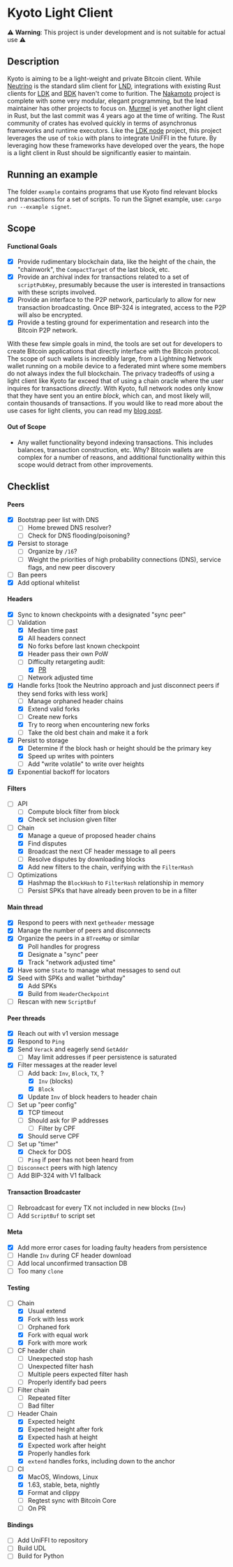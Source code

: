 # Kyoto Light Client

⚠️ **Warning**: This project is under development and is not suitable for actual use ⚠️

## Description

Kyoto is aiming to be a light-weight and private Bitcoin client. While [Neutrino](https://github.com/lightninglabs/neutrino/blob/master) is the standard slim client for [LND](https://github.com/lightningnetwork/lnd), integrations with existing Rust clients for [LDK](https://github.com/lightningdevkit) and [BDK](https://github.com/bitcoindevkit) haven't come to furition. The [Nakamoto](https://github.com/cloudhead/nakamoto) project is complete with some very modular, elegant programming, but the lead maintainer has other projects to focus on. [Murmel](https://github.com/rust-bitcoin/murmel) is yet another light client in Rust, but the last commit was 4 years ago at the time of writing. The Rust community of crates has evolved quickly in terms of asynchronus frameworks and runtime executors. Like the [LDK node](https://github.com/lightningdevkit/ldk-node?tab=readme-ov-file) project, this project leverages the use of `tokio` with plans to integrate UniFFI in the future. By leveraging how these frameworks have developed over the years, the hope is a light client in Rust should be significantly easier to maintain.

## Running an example

The folder `example` contains programs that use Kyoto find relevant blocks and transactions for a set of scripts. To run the Signet example, use: `cargo run --example signet`.

## Scope

#### Functional Goals

- [x] Provide rudimentary blockchain data, like the height of the chain, the "chainwork", the `CompactTarget` of the last block, etc.
- [x] Provide an archival index for transactions related to a set of `scriptPubKey`, presumably because the user is interested in transactions with these scripts involved.
- [x] Provide an interface to the P2P network, particularly to allow for new transaction broadcasting. Once BIP-324 is integrated, access to the P2P will also be encrypted.
- [x] Provide a testing ground for experimentation and research into the Bitcoin P2P network.

With these few simple goals in mind, the tools are set out for developers to create Bitcoin applications that directly interface with the Bitcoin protocol. The scope of such wallets is incredibly large, from a Lightning Network wallet running on a mobile device to a federated mint where some members do not always index the full blockchain. The privacy tradeoffs of using a light client like Kyoto far exceed that of using a chain oracle where the user inquires for transactions _directly_. With Kyoto, full network nodes only know that they have sent you an entire _block_, which can, and most likely will, contain thousands of transactions. If you would like to read more about the use cases for light clients, you can read my [blog post](https://robnetzke.com/blog/13-clients).

#### Out of Scope

- Any wallet functionality beyond indexing transactions. This includes balances, transaction construction, etc. Why? Bitcoin wallets are complex for a number of reasons, and additional functionality within this scope would detract from other improvements.

## Checklist

#### Peers

- [x] Bootstrap peer list with DNS
  - [ ] Home brewed DNS resolver?
  - [ ] Check for DNS flooding/poisoning?
- [x] Persist to storage
  - [ ] Organize by `/16`?
  - [ ] Weight the priorities of high probability connections (DNS), service flags, and new peer discovery
- [ ] Ban peers
- [x] Add optional whitelist

#### Headers

- [x] Sync to known checkpoints with a designated "sync peer"
- [ ] Validation
  - [x] Median time past
  - [x] All headers connect
  - [x] No forks before last known checkpoint
  - [x] Header pass their own PoW
  - [ ] Difficulty retargeting audit:
    - [x] [PR](https://github.com/rust-bitcoin/rust-bitcoin/pull/2740)
  - [ ] Network adjusted time
- [x] Handle forks [took the Neutrino approach and just disconnect peers if they send forks with less work]
  - [ ] Manage orphaned header chains
  - [x] Extend valid forks
  - [ ] Create new forks
  - [x] Try to reorg when encountering new forks
  - [ ] Take the old best chain and make it a fork
- [x] Persist to storage
  - [x] Determine if the block hash or height should be the primary key
  - [x] Speed up writes with pointers
  - [ ] Add "write volatile" to write over heights
- [x] Exponential backoff for locators

#### Filters

- [ ] API
  - [ ] Compute block filter from block
  - [x] Check set inclusion given filter
- [ ] Chain
  - [x] Manage a queue of proposed header chains
  - [x] Find disputes
  - [x] Broadcast the next CF header message to all peers
  - [ ] Resolve disputes by downloading blocks
  - [x] Add new filters to the chain, verifying with the `FilterHash`
- [ ] Optimizations
  - [x] Hashmap the `BlockHash` to `FilterHash` relationship in memory
  - [ ] Persist SPKs that have already been proven to be in a filter

#### Main thread

- [x] Respond to peers with next `getheader` message
- [x] Manage the number of peers and disconnects
- [x] Organize the peers in a `BTreeMap` or similar
  - [x] Poll handles for progress
  - [x] Designate a "sync" peer
  - [x] Track "network adjusted time"
- [x] Have some `State` to manage what messages to send out
- [x] Seed with SPKs and wallet "birthday"
  - [x] Add SPKs
  - [x] Build from `HeaderCheckpoint`
- [ ] Rescan with new `ScriptBuf`

#### Peer threads

- [x] Reach out with v1 version message
- [x] Respond to `Ping`
- [x] Send `Verack` and eagerly send `GetAddr`
  - [ ] May limit addresses if peer persistence is saturated
- [x] Filter messages at the reader level
  - [ ] Add back: `Inv`, `Block`, `TX`, ?
    - [x] `Inv` (blocks)
    - [x] `Block`
  - [x] Update `Inv` of block headers to header chain
- [ ] Set up "peer config"
  - [x] TCP timeout
  - [ ] Should ask for IP addresses
    - [ ] Filter by CPF
  - [x] Should serve CPF
- [ ] Set up "timer"
  - [x] Check for DOS
  - [ ] `Ping` if peer has not been heard from
- [ ] `Disconnect` peers with high latency
- [ ] Add BIP-324 with V1 fallback

#### Transaction Broadcaster

- [ ] Rebroadcast for every TX not included in new blocks (`Inv`)
- [ ] Add `ScriptBuf` to script set

#### Meta

- [x] Add more error cases for loading faulty headers from persistence
- [ ] Handle `Inv` during CF header download
- [ ] Add local unconfirmed transaction DB
- [ ] Too many `clone`

#### Testing

- [ ] Chain
  - [x] Usual extend
  - [x] Fork with less work
  - [ ] Orphaned fork
  - [x] Fork with equal work
  - [x] Fork with more work
- [ ] CF header chain
  - [ ] Unexpected stop hash
  - [ ] Unexpected filter hash
  - [ ] Multiple peers expected filter hash
  - [ ] Properly identify bad peers
- [ ] Filter chain
  - [ ] Repeated filter
  - [ ] Bad filter
- [ ] Header Chain
  - [x] Expected height
  - [x] Expected height after fork
  - [x] Expected hash at height
  - [x] Expected work after height
  - [x] Properly handles fork
  - [x] `extend` handles forks, including down to the anchor
- [ ] CI
  - [x] MacOS, Windows, Linux
  - [x] 1.63, stable, beta, nightly
  - [x] Format and clippy
  - [ ] Regtest sync with Bitcoin Core
  - [ ] On PR

#### Bindings

- [ ] Add UniFFI to repository
- [ ] Build UDL
- [ ] Build for Python
